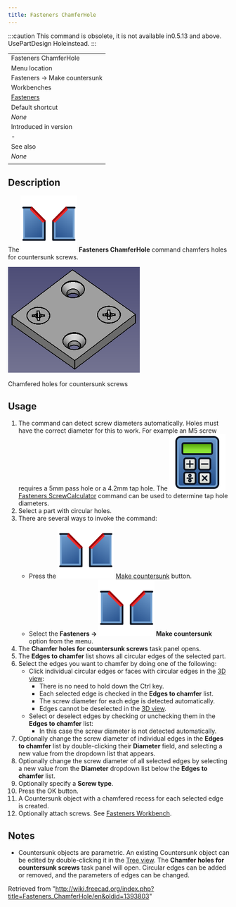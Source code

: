 ```yaml
---
title: Fasteners ChamferHole
---
```


:::caution
This command is obsolete, it is not available in0.5.13 and above. UsePartDesign Holeinstead.
:::

|                                                         |
| ------------------------------------------------------- |
| Fasteners ChamferHole                                   |
| Menu location                                           |
| Fasteners → Make countersunk                            |
| Workbenches                                             |
| [Fasteners](/Fasteners_Workbench "Fasteners Workbench") |
| Default shortcut                                        |
| _None_                                                  |
| Introduced in version                                   |
| -                                                       |
| See also                                                |
| _None_                                                  |
|                                                         |

## Description

The ![](/src/assets/images/Fasteners_ChamferHole.svg) **Fasteners ChamferHole** command chamfers holes for countersunk screws.

![](/src/assets/images/Fasteners_ChamferHole_Example.png)

Chamfered holes for countersunk screws

## Usage

1. The command can detect screw diameters automatically. Holes must have the correct diameter for this to work. For example an M5 screw requires a 5mm pass hole or a 4.2mm tap hole. The ![](/src/assets/images/Fasteners_ScrewCalculator.svg) [Fasteners ScrewCalculator](/Fasteners_ScrewCalculator "Fasteners ScrewCalculator") command can be used to determine tap hole diameters.
2. Select a part with circular holes.
3. There are several ways to invoke the command:
   - Press the ![](/src/assets/images/Fasteners_ChamferHole.svg) [Make countersunk](/Fasteners_ChamferHole "Fasteners ChamferHole") button.
   - Select the **Fasteners → ![](/src/assets/images/Fasteners_ChamferHole.svg) Make countersunk** option from the menu.
4. The **Chamfer holes for countersunk screws** task panel opens.
5. The **Edges to chamfer** list shows all circular edges of the selected part.
6. Select the edges you want to chamfer by doing one of the following:
   - Click individual circular edges or faces with circular edges in the [3D view](/3D_view "3D view"):
     - There is no need to hold down the Ctrl key.
     - Each selected edge is checked in the **Edges to chamfer** list.
     - The screw diameter for each edge is detected automatically.
     - Edges cannot be deselected in the [3D view](/3D_view "3D view").
   - Select or deselect edges by checking or unchecking them in the **Edges to chamfer** list:
     - In this case the screw diameter is not detected automatically.
7. Optionally change the screw diameter of individual edges in the **Edges to chamfer** list by double-clicking their **Diameter** field, and selecting a new value from the dropdown list that appears.
8. Optionally change the screw diameter of all selected edges by selecting a new value from the **Diameter** dropdown list below the **Edges to chamfer** list.
9. Optionally specify a **Screw type**.
10. Press the OK button.
11. A Countersunk object with a chamfered recess for each selected edge is created.
12. Optionally attach screws. See [Fasteners Workbench](/Fasteners_Workbench#Usage "Fasteners Workbench").

## Notes

- Countersunk objects are parametric. An existing Countersunk object can be edited by double-clicking it in the [Tree view](/Tree_view "Tree view"). The **Chamfer holes for countersunk screws** task panel will open. Circular edges can be added or removed, and the parameters of edges can be changed.

Retrieved from "<http://wiki.freecad.org/index.php?title=Fasteners_ChamferHole/en&oldid=1393803>"
